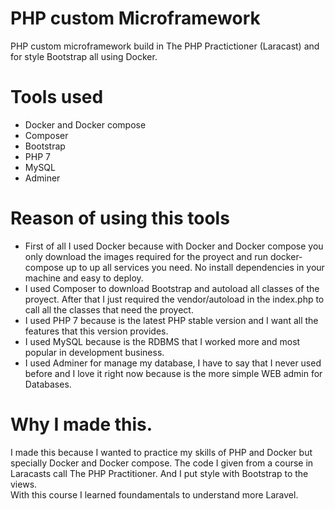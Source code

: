 # PHP custom Microframework

PHP custom microframework build in The PHP Practictioner (Laracast) and for style Bootstrap all using Docker.  

# Tools used
- Docker and Docker compose
- Composer
- Bootstrap
- PHP 7
- MySQL
- Adminer

# Reason of using this tools
- First of all I used Docker because with Docker and Docker compose you only download the images required for the proyect and run docker-compose up to up all services you need. No install dependencies in your machine and easy to deploy.
- I used Composer to download Bootstrap and autoload all classes of the proyect. After that I just required the vendor/autoload in the index.php to call all the classes that need the proyect.
- I used PHP 7 because is the latest PHP stable version and I want all the features that this version provides.
- I used MySQL because is the RDBMS that I worked more and most popular in development business.
- I used Adminer for manage my database, I have to say that I never used before and I love it right now because is the more simple WEB admin for Databases.

# Why I made this.
I made this because I wanted to practice my skills of PHP and Docker but specially Docker and Docker compose. The code I given from a course in Laracasts call The PHP Practitioner. And I put style with Bootstrap to the views.  
With this course I learned foundamentals to understand more Laravel.

